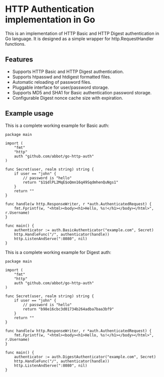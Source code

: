 HTTP Authentication implementation in Go
========================================

This is an implementation of HTTP Basic and HTTP Digest authentication
in Go language. It is designed as a simple wrapper for
http.RequestHandler functions.

Features
--------
 
 * Supports HTTP Basic and HTTP Digest authentication.
 * Supports htpasswd and htdigest formatted files.
 * Automatic reloading of password files.
 * Pluggable interface for user/password storage.
 * Supports MD5 and SHA1 for Basic authentication password storage.
 * Configurable Digest nonce cache size with expiration.
 
Example usage
-------------

This is a complete working example for Basic auth:

    package main

    import (
        "fmt"
        "http"
        auth "github.com/abbot/go-http-auth"
    )

    func Secret(user, realm string) string {
  	    if user == "john" {
  		    // password is "hello"
  		    return "$1$dlPL2MqE$oQmn16q49SqdmhenQuNgs1"
        }
	    return ""
    }

    func handle(w http.ResponseWriter, r *auth.AuthenticatedRequest) {
	    fmt.Fprintf(w, "<html><body><h1>Hello, %s!</h1></body></html>", r.Username)
    }

    func main() {
	    authenticator := auth.BasicAuthenticator("example.com", Secret)
	    http.HandleFunc("/", authenticator(handle))
	    http.ListenAndServe(":8080", nil)
    }

This is a complete working example for Digest auth:

    package main

    import (
        "fmt"
        "http"
        auth "github.com/abbot/go-http-auth"
    )

    func Secret(user, realm string) string {
  	    if user == "john" {
  		    // password is "hello"
  		    return "b98e16cbc3d01734b264adba7baa3bf9"
        }
	    return ""
    }

    func handle(w http.ResponseWriter, r *auth.AuthenticatedRequest) {
	    fmt.Fprintf(w, "<html><body><h1>Hello, %s!</h1></body></html>", r.Username)
    }

    func main() {
	    authenticator := auth.DigestAuthenticator("example.com", Secret)
	    http.HandleFunc("/", authenticator(handle))
	    http.ListenAndServe(":8080", nil)
    }
